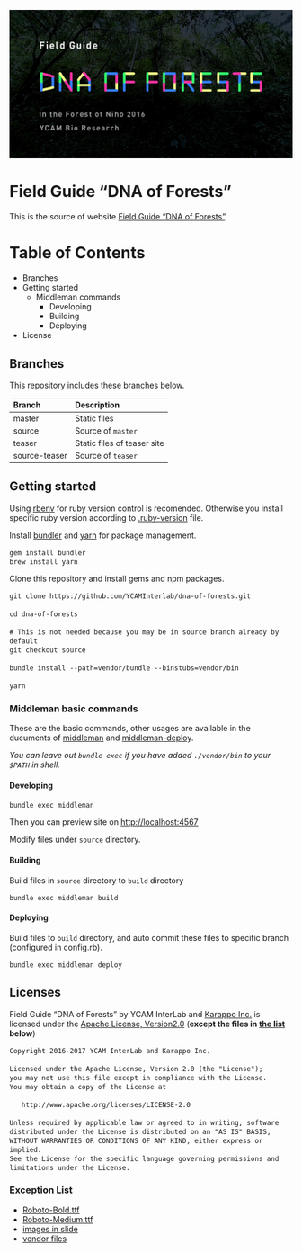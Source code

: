 ![](./source/dna-of-forests/img/share-en.png)

# Field Guide “DNA of Forests”

This is the source of website [Field Guide “DNA of Forests”](http://dna-of-forests.ycam.jp).

# Table of Contents

<!-- MarkdownTOC depth="0" style="round" autolink="true" -->

- Branches
- Getting started
  - Middleman commands
    - Developing
    - Building
    - Deploying
- License

<!-- /MarkdownTOC -->



## Branches

This repository includes these branches below.

| Branch        | Description                 |
|:--------------|:----------------------------|
| master        | Static files                |
| source        | Source of `master`          |
| teaser        | Static files of teaser site |
| source-teaser | Source of `teaser`          |

## Getting started

Using [rbenv](https://github.com/rbenv/rbenv) for ruby version control is recomended.
Otherwise you install specific ruby version according to [.ruby-version](https://github.com/YCAMInterlab/dna-of-forests/blob/source/.ruby-version) file.

Install [bundler](http://bundler.io/) and [yarn](https://yarnpkg.com/en/) for package management.

```
gem install bundler
brew install yarn
```

Clone this repository and install gems and npm packages.

```
git clone https://github.com/YCAMInterlab/dna-of-forests.git

cd dna-of-forests

# This is not needed because you may be in source branch already by default
git checkout source

bundle install --path=vendor/bundle --binstubs=vendor/bin

yarn
```

### Middleman basic commands

These are the basic commands, other usages are available in the ducuments of [middleman](https://middlemanapp.com/) and [middleman-deploy](https://github.com/middleman-contrib/middleman-deploy).

*You can leave out `bundle exec` if you have added `./vendor/bin` to your `$PATH` in shell.*

#### Developing

```
bundle exec middleman
```

Then you can preview site on [http://localhost:4567](http://localhost:4567)

Modify files under `source` directory.


#### Building

Build files in `source` directory to `build` directory

```
bundle exec middleman build
```

#### Deploying

Build files to `build` directory, and auto commit these files to specific branch (configured in config.rb).

```
bundle exec middleman deploy
```

## Licenses

Field Guide “DNA of Forests” by YCAM InterLab and [Karappo Inc.](http://karappo.net) is licensed under the [Apache License, Version2.0](http://www.apache.org/licenses/LICENSE-2.0.html) (**except the files in [the list](#exception-list) below**)

```
Copyright 2016-2017 YCAM InterLab and Karappo Inc.

Licensed under the Apache License, Version 2.0 (the "License");
you may not use this file except in compliance with the License.
You may obtain a copy of the License at

   http://www.apache.org/licenses/LICENSE-2.0

Unless required by applicable law or agreed to in writing, software
distributed under the License is distributed on an "AS IS" BASIS,
WITHOUT WARRANTIES OR CONDITIONS OF ANY KIND, either express or implied.
See the License for the specific language governing permissions and
limitations under the License.
```

### Exception List

- [Roboto-Bold.ttf](https://github.com/YCAMInterlab/dna-of-forests/blob/source/source/dna-of-forests/style/Roboto-Bold.ttf)
- [Roboto-Medium.ttf](https://github.com/YCAMInterlab/dna-of-forests/blob/source/source/dna-of-forests/style/Roboto-Medium.ttf)
- [images in slide](https://github.com/YCAMInterlab/dna-of-forests/tree/source/source/dna-of-forests/img/about/slides)
- [vendor files](https://github.com/YCAMInterlab/dna-of-forests/tree/source/source/dna-of-forests/vendor)
